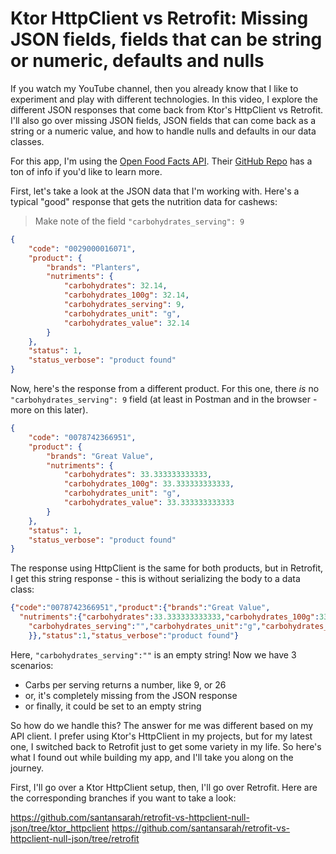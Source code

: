 # Ktor HttpClient vs Retrofit: Missing JSON fields, fields that can be string or numeric, defaults and nulls

If you watch my YouTube channel, then you already know that I like to experiment and play with 
different technologies. In this video, I explore the different JSON responses that come back from 
Ktor's HttpClient vs Retrofit. I'll also go over missing JSON fields, JSON fields that can come
back as a string or a numeric value, and how to handle nulls and defaults in our data classes.

For this app, I'm using the [Open Food Facts API](https://world.openfoodfacts.org/). Their
[GitHub Repo](https://github.com/openfoodfacts) has a ton of info if you'd like to learn more.

First, let's take a look at the JSON data that I'm working with. Here's a typical "good" response 
that gets the nutrition data for cashews:

> Make note of the field `"carbohydrates_serving": 9`

```json
{
    "code": "0029000016071",
    "product": {
        "brands": "Planters",
        "nutriments": {
            "carbohydrates": 32.14,
            "carbohydrates_100g": 32.14,
            "carbohydrates_serving": 9,
            "carbohydrates_unit": "g",
            "carbohydrates_value": 32.14
        }
    },
    "status": 1,
    "status_verbose": "product found"
}
```

Now, here's the response from a different product. For this one, there _is_ no 
`"carbohydrates_serving": 9` field (at least in Postman and in the browser - more on this later).

```json
{
    "code": "0078742366951",
    "product": {
        "brands": "Great Value",
        "nutriments": {
            "carbohydrates": 33.333333333333,
            "carbohydrates_100g": 33.333333333333,
            "carbohydrates_unit": "g",
            "carbohydrates_value": 33.333333333333
        }
    },
    "status": 1,
    "status_verbose": "product found"
}
```

The response using HttpClient is the same for both products, but in Retrofit, I get this string
response - this is without serializing the body to a data class:

```json
{"code":"0078742366951","product":{"brands":"Great Value",
  "nutriments":{"carbohydrates":33.333333333333,"carbohydrates_100g":33.333333333333,
    "carbohydrates_serving":"","carbohydrates_unit":"g","carbohydrates_value":33.333333333333,
    }},"status":1,"status_verbose":"product found"}
```

Here, `"carbohydrates_serving":""` is an empty string! Now we have 3 scenarios:

* Carbs per serving returns a number, like 9, or 26
* or, it's completely missing from the JSON response
* or finally, it could be set to an empty string

So how do we handle this? The answer for me was different based on my API client. I prefer
using Ktor's HttpClient in my projects, but for my latest one, I switched back to Retrofit just to 
get some variety in my life. So here's what I found out while building my app, and I'll take you
along on the journey. 

First, I'll go over a Ktor HttpClient setup, then, I'll go over Retrofit. Here are the corresponding
branches if you want to take a look:

https://github.com/santansarah/retrofit-vs-httpclient-null-json/tree/ktor_httpclient
https://github.com/santansarah/retrofit-vs-httpclient-null-json/tree/retrofit
